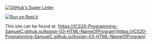[![GitHub's Super Linter](https://github.com/ICS20-Programming-SamuelC/Assign-03-HTML-NameOfProgram/workflows/GitHub's%20Super%20Linter/badge.svg)](https://github.com/ICS20-Programming-SamuelC/Assign-03-HTML-NameOfProgram/actions)



[![Run on Repl.it](https://repl.it/badge/github/ICS20-Programming-SamuelC/Assign-03-HTML-NameOfProgram)](https://repl.it/github/ICS20-Programming-SamuelC/Assign-03-HTML-NameOfProgram)



This site can be found at: [https://ICS20-Programming-SamuelC.github.io/Assign-03-HTML-NameOfProgram](https://ICS20-Programming-SamuelC.github.io/Assign-03-HTML-NameOfProgram)